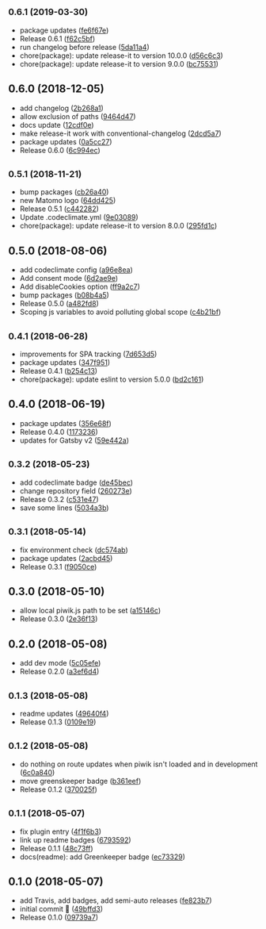 ## <small>0.6.1 (2019-03-30)</small>

* package updates ([fe6f67e](https://github.com/kremalicious/gatsby-plugin-matomo/commit/fe6f67e))
* Release 0.6.1 ([f62c5bf](https://github.com/kremalicious/gatsby-plugin-matomo/commit/f62c5bf))
* run changelog before release ([5da11a4](https://github.com/kremalicious/gatsby-plugin-matomo/commit/5da11a4))
* chore(package): update release-it to version 10.0.0 ([d56c6c3](https://github.com/kremalicious/gatsby-plugin-matomo/commit/d56c6c3))
* chore(package): update release-it to version 9.0.0 ([bc75531](https://github.com/kremalicious/gatsby-plugin-matomo/commit/bc75531))



## 0.6.0 (2018-12-05)

* add changelog ([2b268a1](https://github.com/kremalicious/gatsby-plugin-matomo/commit/2b268a1))
* allow exclusion of paths ([9464d47](https://github.com/kremalicious/gatsby-plugin-matomo/commit/9464d47))
* docs update ([12cdf0e](https://github.com/kremalicious/gatsby-plugin-matomo/commit/12cdf0e))
* make release-it work with conventional-changelog ([2dcd5a7](https://github.com/kremalicious/gatsby-plugin-matomo/commit/2dcd5a7))
* package updates ([0a5cc27](https://github.com/kremalicious/gatsby-plugin-matomo/commit/0a5cc27))
* Release 0.6.0 ([6c994ec](https://github.com/kremalicious/gatsby-plugin-matomo/commit/6c994ec))



## <small>0.5.1 (2018-11-21)</small>

* bump packages ([cb26a40](https://github.com/kremalicious/gatsby-plugin-matomo/commit/cb26a40))
* new Matomo logo ([64dd425](https://github.com/kremalicious/gatsby-plugin-matomo/commit/64dd425))
* Release 0.5.1 ([c442282](https://github.com/kremalicious/gatsby-plugin-matomo/commit/c442282))
* Update .codeclimate.yml ([9e03089](https://github.com/kremalicious/gatsby-plugin-matomo/commit/9e03089))
* chore(package): update release-it to version 8.0.0 ([295fd1c](https://github.com/kremalicious/gatsby-plugin-matomo/commit/295fd1c))



## 0.5.0 (2018-08-06)

* add codeclimate config ([a96e8ea](https://github.com/kremalicious/gatsby-plugin-matomo/commit/a96e8ea))
* Add consent mode ([6d2ae9e](https://github.com/kremalicious/gatsby-plugin-matomo/commit/6d2ae9e))
* Add disableCookies option ([ff9a2c7](https://github.com/kremalicious/gatsby-plugin-matomo/commit/ff9a2c7))
* bump packages ([b08b4a5](https://github.com/kremalicious/gatsby-plugin-matomo/commit/b08b4a5))
* Release 0.5.0 ([a482fd8](https://github.com/kremalicious/gatsby-plugin-matomo/commit/a482fd8))
* Scoping js variables to avoid polluting global scope ([c4b21bf](https://github.com/kremalicious/gatsby-plugin-matomo/commit/c4b21bf))



## <small>0.4.1 (2018-06-28)</small>

* improvements for SPA tracking ([7d653d5](https://github.com/kremalicious/gatsby-plugin-matomo/commit/7d653d5))
* package updates ([347f951](https://github.com/kremalicious/gatsby-plugin-matomo/commit/347f951))
* Release 0.4.1 ([b254c13](https://github.com/kremalicious/gatsby-plugin-matomo/commit/b254c13))
* chore(package): update eslint to version 5.0.0 ([bd2c161](https://github.com/kremalicious/gatsby-plugin-matomo/commit/bd2c161))



## 0.4.0 (2018-06-19)

* package updates ([356e68f](https://github.com/kremalicious/gatsby-plugin-matomo/commit/356e68f))
* Release 0.4.0 ([1173236](https://github.com/kremalicious/gatsby-plugin-matomo/commit/1173236))
* updates for Gatsby v2 ([59e442a](https://github.com/kremalicious/gatsby-plugin-matomo/commit/59e442a))



## <small>0.3.2 (2018-05-23)</small>

* add codeclimate badge ([de45bec](https://github.com/kremalicious/gatsby-plugin-matomo/commit/de45bec))
* change repository field ([260273e](https://github.com/kremalicious/gatsby-plugin-matomo/commit/260273e))
* Release 0.3.2 ([c531e47](https://github.com/kremalicious/gatsby-plugin-matomo/commit/c531e47))
* save some lines ([5034a3b](https://github.com/kremalicious/gatsby-plugin-matomo/commit/5034a3b))



## <small>0.3.1 (2018-05-14)</small>

* fix environment check ([dc574ab](https://github.com/kremalicious/gatsby-plugin-matomo/commit/dc574ab))
* package updates ([2acbd45](https://github.com/kremalicious/gatsby-plugin-matomo/commit/2acbd45))
* Release 0.3.1 ([f9050ce](https://github.com/kremalicious/gatsby-plugin-matomo/commit/f9050ce))



## 0.3.0 (2018-05-10)

* allow local piwik.js path to be set ([a15146c](https://github.com/kremalicious/gatsby-plugin-matomo/commit/a15146c))
* Release 0.3.0 ([2e36f13](https://github.com/kremalicious/gatsby-plugin-matomo/commit/2e36f13))



## 0.2.0 (2018-05-08)

* add dev mode ([5c05efe](https://github.com/kremalicious/gatsby-plugin-matomo/commit/5c05efe))
* Release 0.2.0 ([a3ef6d4](https://github.com/kremalicious/gatsby-plugin-matomo/commit/a3ef6d4))



## <small>0.1.3 (2018-05-08)</small>

* readme updates ([49640f4](https://github.com/kremalicious/gatsby-plugin-matomo/commit/49640f4))
* Release 0.1.3 ([0109e19](https://github.com/kremalicious/gatsby-plugin-matomo/commit/0109e19))



## <small>0.1.2 (2018-05-08)</small>

* do nothing on route updates when piwik isn't loaded and in development ([6c0a840](https://github.com/kremalicious/gatsby-plugin-matomo/commit/6c0a840))
* move greenskeeper badge ([b361eef](https://github.com/kremalicious/gatsby-plugin-matomo/commit/b361eef))
* Release 0.1.2 ([370025f](https://github.com/kremalicious/gatsby-plugin-matomo/commit/370025f))



## <small>0.1.1 (2018-05-07)</small>

* fix plugin entry ([4f1f6b3](https://github.com/kremalicious/gatsby-plugin-matomo/commit/4f1f6b3))
* link up readme badges ([6793592](https://github.com/kremalicious/gatsby-plugin-matomo/commit/6793592))
* Release 0.1.1 ([48c73ff](https://github.com/kremalicious/gatsby-plugin-matomo/commit/48c73ff))
* docs(readme): add Greenkeeper badge ([ec73329](https://github.com/kremalicious/gatsby-plugin-matomo/commit/ec73329))



## 0.1.0 (2018-05-07)

* add Travis, add badges, add semi-auto releases ([fe823b7](https://github.com/kremalicious/gatsby-plugin-matomo/commit/fe823b7))
* initial commit 🍹 ([49bffd3](https://github.com/kremalicious/gatsby-plugin-matomo/commit/49bffd3))
* Release 0.1.0 ([09739a7](https://github.com/kremalicious/gatsby-plugin-matomo/commit/09739a7))




